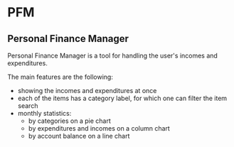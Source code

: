 # PFM
Personal Finance Manager
------------------------
Personal Finance Manager is a tool for handling the user's incomes and expenditures.

The main features are the following:
  - showing the incomes and expenditures at once
  - each of the items has a category label, for which one can filter the item search
  - monthly statistics: 
    - by categories on a pie chart
    - by expenditures and incomes on a column chart
    - by account balance on a line chart
